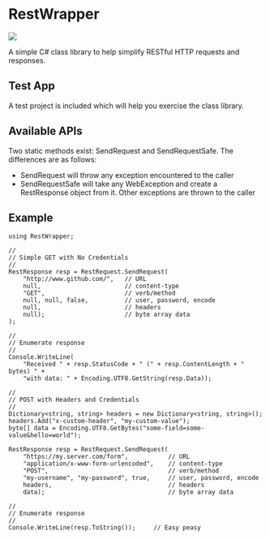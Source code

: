 # RestWrapper

[![][nuget-img]][nuget]

[nuget]:     https://www.nuget.org/packages/RestWrapper/
[nuget-img]: https://badge.fury.io/nu/Object.svg

A simple C# class library to help simplify RESTful HTTP requests and responses. 

## Test App
A test project is included which will help you exercise the class library.

## Available APIs
Two static methods exist: SendRequest and SendRequestSafe.  The differences are as follows:
- SendRequest will throw any exception encountered to the caller
- SendRequestSafe will take any WebException and create a RestResponse object from it.  Other exceptions are thrown to the caller

## Example
```
using RestWrapper;

//
// Simple GET with No Credentials
//
RestResponse resp = RestRequest.SendRequest(
	"http://www.github.com/",	// URL
	null, 						// content-type
	"GET",						// verb/method
	null, null, false, 			// user, password, encode
	null, 						// headers
	null);						// byte array data
);

//
// Enumerate response
//
Console.WriteLine(
	"Received " + resp.StatusCode + " (" + resp.ContentLength + " bytes) " +
	"with data: " + Encoding.UTF8.GetString(resp.Data));

//
// POST with Headers and Credentials
//
Dictionary<string, string> headers = new Dictionary<string, string>();
headers.Add("x-custom-header", "my-custom-value");
byte[] data = Encoding.UTF8.GetBytes("some-field=some-value&hello=world");

RestResponse resp = RestRequest.SendRequest(
	"https://my.server.com/form",			// URL
	"application/x-www-form-urlencoded",	// content-type
	"POST",									// verb/method
	"my-username", "my-password", true, 	// user, password, encode
	headers,								// headers
	data);									// byte array data

//
// Enumerate response
//
Console.WriteLine(resp.ToString());		// Easy peasy
```